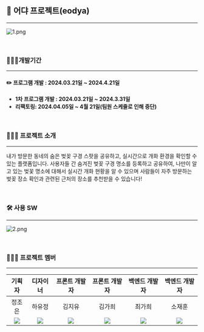 ## 🌸 어댜 프로젝트(eodya)

---

![1.png](/images/1.png)

<br/>

### 🏃🏻‍♂️개발기간

---

#### ✏️ 프로그램 개발 : 2024.03.21일 ~ 2024.4.21일 
- **1차 프로그램 개발 : 2024.03.21일 ~ 2024.3.31일**
- **리팩토링: 2024.04.05일 ~ 4월 21일(팀원 스케줄로 인해 중단)**


<br/>

### 👨🏻‍💻 프로젝트 소개

---

내가 방문한 동네의 숨은 벚꽂 구경 스팟을 공유하고, 실시간으로 개화 환경을 확인할 수 있는 플랫폼입니다.
사용자들 간 숨겨진 벚꽂 구경 명소를 등록하고 공유하여, 나만이 알고 있는 벚꽃 명소에 대해서 실시간 개화 현황을 알 수 있으며
사람들이 자주 방문하는 벚꽂 장소 확인과 관련된 근처의 장소를 추천받을 수 있습니다!

<br/> 

### 🛠️ 사용 SW

---

![2.png](/images/2.png)

<br/>

### 🙋🏻‍♂️ 프로젝트 멤버

---

|                 **기획자**                 |                **디자이너**                 |               **프론트 개발자**               |               **프론트 개발자**               |               **백엔드 개발자**               |               **백엔드 개발자**               |
|:-----------------------------------:|:-----------------------------------:|:-----------------------------------:|:-----------------------------------:|:-----------------------------------:|:-----------------------------------:|
|                 정조은                 |                 하유정                 |                 김지유                 |                 김가희                 |                 최가희                 |                 소재훈                 |
| <img with = 30 src="/images/5.png"> | <img with = 30 src="/images/4.png"> | <img with = 30 src="/images/3.png"> | <img with = 30 src="/images/6.png"> | <img with = 30 src="/images/7.png"> | <img with = 30 src="/images/8.png"> |


